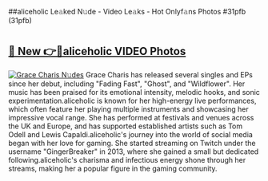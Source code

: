 ##aliceholic Le𝚊ked N𝚞de - Video Le𝚊ks - Hot Onlyf𝚊ns Photos #31pfb (31pfb)

# <h2><a href="https://mediaupload.pro?title=aliceholic&ref=9FEB">🔗 New 👉🔴aliceholic VIDEO Photos</a></h2>

[![Grace Charis N𝚞des](https://i.imgur.com/rIISA9y.gif)](https://mediaupload.pro?title=aliceholic&ref=9FEB)
Grace Charis has released several singles and EPs since her debut, including "Fading Fast", "Ghost", and "Wildflower". Her music has been praised for its emotional intensity, melodic hooks, and sonic experimentation.aliceholic is known for her high-energy live performances, which often feature her playing multiple instruments and showcasing her impressive vocal range. She has performed at festivals and venues across the UK and Europe, and has supported established artists such as Tom Odell and Lewis Capaldi.aliceholic's journey into the world of social media began with her love for gaming. She started streaming on Twitch under the username "GingerBreaker" in 2013, where she gained a small but dedicated following.aliceholic's charisma and infectious energy shone through her streams, making her a popular figure in the gaming community.